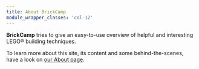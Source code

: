 ```yaml
---
title: About BrickCamp
module_wrapper_classes: 'col-12'
---
```

**BrickCamp** tries to give an easy-to-use overview of helpful and interesting LEGO® building techniques. 

To learn more about this site, its content and some behind-the-scenes, have a look on [our About page](/about). 

